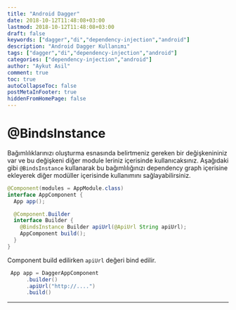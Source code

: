 ```yaml
---
title: "Android Dagger"
date: 2018-10-12T11:48:08+03:00
lastmod: 2018-10-12T11:48:08+03:00
draft: false
keywords: ["dagger","di","dependency-injection","android"]
description: "Android Dagger Kullanımı"
tags: ["dagger","di","dependency-injection","android"]
categories: ["dependency-injection","android"]
author: "Aykut Asil"
comment: true
toc: true
autoCollapseToc: false
postMetaInFooter: true
hiddenFromHomePage: false
---
```


# @BindsInstance

Bağımlılıklarınızı oluşturma esnasında belirtmeniz gereken bir değişkenininiz var ve bu değişkeni diğer module leriniz içerisinde kullanıcaksınız. Aşağıdaki gibi `@BindsInstance` kullanarak bu bağımlılığınızı dependency graph içerisine ekleyerek diğer modüller içerisinde kullanımını sağlayabilirsiniz.

```java
@Component(modules = AppModule.class)
interface AppComponent {
  App app();

  @Component.Builder
  interface Builder {
    @BindsInstance Builder apiUrl(@ApiUrl String apiUrl);
    AppComponent build();
  }
}
```

Component build edilirken `apiUrl` değeri bind edilir.

```java
 App app = DaggerAppComponent
      .builder()
      .apiUrl("http://....")
      .build()
```

---
